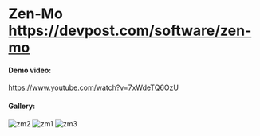 # Zen-Mo https://devpost.com/software/zen-mo


#### Demo video:
https://www.youtube.com/watch?v=7xWdeTQ6OzU


 
#### Gallery:
![zm2](https://user-images.githubusercontent.com/68773823/146826108-01fcdc13-fc41-4ecd-af3d-1c5f4b81d266.png)
![zm1](https://user-images.githubusercontent.com/68773823/146826125-a4b03796-5d6f-480d-9f2d-22ae2d84845a.png)
![zm3](https://user-images.githubusercontent.com/68773823/146826146-c4a354ca-34fa-49cb-9a4b-535751a72b9f.png)
